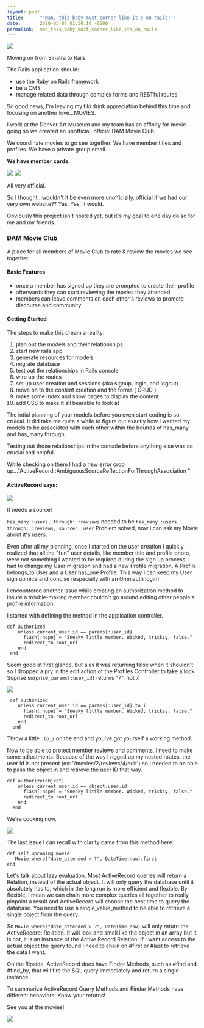 ```yaml
---
layout: post
title:      "'Man, this baby must corner like it's on rails!'"
date:       2020-03-07 01:30:10 -0500
permalink:  man_this_baby_must_corner_like_its_on_rails
---
```



![](https://i.imgur.com/fQlWbwXm.jpg)

Moving on from Sinatra to Rails.

The Rails application should:
* use the Ruby on Rails framework 
* be a CMS
* manage related data through complex forms and RESTful routes

So good news, I'm leaving my tiki drink appreciation behind this time and focusing on another love...MOVIES.

I work at the Denver Art Museum and my team has an affinity for movie going so we created an unofficial, official DAM Movie Club. 

We coordinate movies to go see together. We have member titles and profiles. We have a private group email. 

**We have member cards.** 

![](https://i.imgur.com/BxPXj43m.jpg) ![](https://i.imgur.com/4oJHdb9m.jpg)

All very official.  

So I thought...wouldn't it be even more unofficially, official if we had our very own website?? Yes. Yes, it would. 

Obviously this project isn't hosted yet, but it's my goal to one day do so for me and my friends. 

### DAM Movie Club 

A place for all members of Movie Club to rate &  review the movies we see together. 

#### Basic Features

* once a member has signed up they are prompted to create their profile 
* afterwards they can start reviewing the movies they attended
* members can leave comments on each other's reviews to promote discourse and community

#### Getting Started

The steps to make this dream a reality:
1. plan out the models and their relationships
2. start new rails app 
3. generate resources for models 
4. migrate database
5. test out the relationships in Rails console 
6. wire up the routes
7. set up user creation and sessions (aka signup, login, and logout) 
8. move on to the content creation and the forms ( CRUD )
9.  make some index and show pages to display the content
10. add CSS to make it all bearable to look at

The intial planning of your models before you even start coding is so cruical. It did take me quite a while to figure out exactly how I wanted my models to be associated with each other within the bounds of has_many and has_many through. 

Testing out those relationships in the console before anything else was so crucial and helpful. 

While checking on them I had a new error crop up..."ActiveRecord::AmbiguousSourceReflectionForThroughAssociation " 

#### ActiveRecord says:

![](https://i.imgur.com/nNbRcMB.gif)

It needs a source!

`has_many :users, through: :reviews` needed to be `has_many :users, through: :reviews, source: :user`  Problem solved, now I can ask my Movie about it's users. 

Even after all my planning, once I started on the user creation I quickly realized that all the "fun" user details, like member title and profile photo, were not something I wanted to be required during the sign up process.  I had to change my User migration and had a new Profile migration. A Profile belongs_to User and a User has_one Profile. This way I can keep my User sign up nice and concise (especially with an Omniauth login).

 I encountered another issue while creating an authorization method to insure a trouble-making member couldn't go around editing other people's profile information. 
 
 I started with defining the method in the application controller. 

```
def authorized
    unless current_user.id == params[:user_id]
      flash[:nope] = "Sneaky little member. Wicked, tricksy, false."
      redirect_to root_url
    end 
 end 
```

Seem good at first glance, but alas it was returning false when it shouldn't so I dropped a pry in the edit action of the Profiles Controller to take a look. Suprise surprise, `params[:user_id]` returns "7", not 7. 

![](https://i.imgur.com/O5k3yLb.png?1)

```
 def authorized
    unless current_user.id == params[:user_id].to_i
      flash[:nope] = "Sneaky little member. Wicked, tricksy, false."
      redirect_to root_url
    end 
  end 
```

Throw a little `.to_i` on the end and you've got yourself a working method. 

Now to be able to protect member reviews and comments,  I need to make some adjustments. Because of the way I rigged up my nested routes, the user id is not present (ex: '/movies/2/reviews/4/edit') so I needed to be able to pass the object in and retireve the user ID that way. 

```
def authorize(object)
    unless current_user.id == object.user.id 
      flash[:nope] = "Sneaky little member. Wicked, tricksy, false."
      redirect_to root_url
    end 
  end
```

We're cooking now.  

![](https://i.imgur.com/a5bekcP.gif)
 
 The last issue I can recall with clarity came from this method here: 
 
```
def self.upcoming_movie 
   Movie.where("date_attended > ?", DateTime.now).first
end
```

Let's talk about lazy evaluation. Most ActiveRecord queries will return a Relation, instead of the actual object. It will only query the database until it absolutely has to, which in the long run is more efficient and flexible. By flexible, I mean we can chain more complex queries all together to really pinpoint a result and ActiveRecord will choose the best time to query the database. You need to use a single_value_method to be able to retrieve a single object from the query.

So ` Movie.where("date_attended > ?", DateTime.now) ` will only return the ActiveRecord::Relation. It will look and smell like the object in an array but it is not, it is an instance of the Active Record Relation! If I want access to the actual object the query found I need to chain on #first or #last to retrieve the data I want.

On the flipside, ActiveRecord does have Finder Methods, such as #find and #find_by, that will fire the SQL query immediately and return a single instance. 

To summarize ActiveRecord Query Methods and Finder Methods have different behaviors! Know your returns!

See you at the movies! 

![](https://media.giphy.com/media/g1nOYYV0AHY3K/giphy.gif)
 




